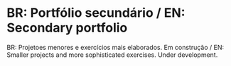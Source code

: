 # BR: Portfólio secundário / EN: Secondary portfolio

BR: Projetoes menores e exercícios mais elaborados. Em construção / EN: Smaller projects and more sophisticated exercises. Under development.

